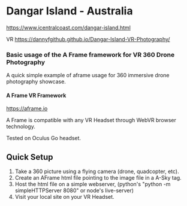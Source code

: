 # Dangar Island - Australia

https://www.icentralcoast.com/dangar-island.html

VR
https://dannyfgithub.github.io/Dangar-Island-VR-Photography/

### Basic usage of the A Frame framework for VR 360 Drone Photography

A quick simple example of aframe usage for 360 immersive drone photography showcase.

#### A Frame VR Framework
https://aframe.io

A Frame is compatible with any VR Headset through WebVR browser technology.

Tested on Oculus Go headset.

## Quick Setup

1) Take a 360 picture using a flying camera (drone, quadcopter, etc).
2) Create an AFrame html file pointing to the image file in a A-Sky tag.
3) Host the html file on a simple webserver, (python's "python -m simpleHTTPServer 8080" or node's live-server)
4) Visit your local site on your VR Headset.
